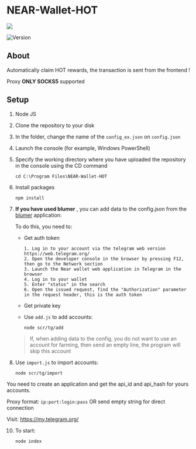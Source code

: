 # NEAR-Wallet-HOT

<p>
      <img src="https://i.ibb.co/3sHQCSp/av.jpg" >
</p>

<p >
   <img src="https://img.shields.io/badge/build-v_1.0-brightgreen?label=Version" alt="Version">
</p>


## About

Automatically claim HOT rewards, the transaction is sent from the frontend !

Proxy **ONLY SOCKS5**  supported

## Setup

1. Node JS
2. Clone the repository to your disk
3. In the folder, change the name of the ```config_ex.json``` on ```config.json```
4. Launch the console (for example, Windows PowerShell)
5. Specify the working directory where you have uploaded the repository in the console using the CD command
    ```
    cd C:\Program Files\NEAR-Wallet-HOT
    ```
6. Install packages
   
    ```
    npm install
    ```
7. **If you have used blumer** , you can add data to the config.json from the [blumer](https://github.com/brodev3/blumer) application:
   
   To do this, you need to:
   - Get auth token
      ```
      1. Log in to your account via the telegram web version https://web.telegram.org/
      2. Open the developer console in the browser by pressing F12, then go to the Network section
      3. Launch the Near wallet web application in Telegram in the browser
      4. Log in to your wallet
      5. Enter "status" in the search
      6. Open the issued request, find the "Authorization" parameter in the request header, this is the auth token
      ```
   - Get private key

   - Use ```add.js``` to add accounts:
     ```
     node scr/tg/add
     ```
     
   > If, when adding data to the config, you do not want to use an account for farming, then send an empty line, the program will skip this account

8. Use ```import.js``` to import accounts:
    ```
    node scr/tg/import
    ```
You need to create an application and get the api_id and api_hash for yours accounts.

Proxy format: ```ip:port:login:pass``` OR send empty string for direct connection

Visit: https://my.telegram.org/


10. To start: 
    ```
    node index
    ```
